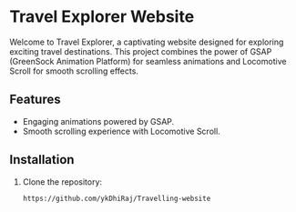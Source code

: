 # Travel Explorer Website

Welcome to Travel Explorer, a captivating website designed for exploring exciting travel destinations. This project combines the power of GSAP (GreenSock Animation Platform) for seamless animations and Locomotive Scroll for smooth scrolling effects.

## Features

- Engaging animations powered by GSAP.
- Smooth scrolling experience with Locomotive Scroll.

## Installation

1. Clone the repository:

   ```bash
   https://github.com/ykDhiRaj/Travelling-website

